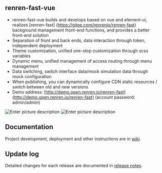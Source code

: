 ## renren-fast-vue
- renren-fast-vue builds and develops based on vue and element-ui, realizes [renren-fast] (https://gitee.com/renrenio/renren-fast) background management front-end functions, and provides a better front-end solution
- Separation of front and back ends, data interaction through token, independent deployment
- Theme customization, unified one-stop customization through scss variables
- Dynamic menu, unified management of access routing through menu management
- Data switching, switch interface data/mock simulation data through mock configuration
- When publishing, you can dynamically configure CDN static resources / switch between old and new versions
- Demo address: [http://demo.open.renren.io/renren-fast](http://demo.open.renren.io/renren-fast) (account password: admin/admin)

![Enter picture description](https://images.gitee.com/uploads/images/2019/0305/133529_ff15f192_63154.png "01.png")
![Enter picture description](https://images.gitee.com/uploads/images/2019/0305/133537_7a1b2d85_63154.png "02.png")


## Documentation
Project development, deployment and other instructions are in [wiki](https://github.com/renrenio/renren-fast-vue/wiki).


## Update log
Detailed changes for each release are documented in [release notes](https://github.com/renrenio/renren-fast-vue/releases).
